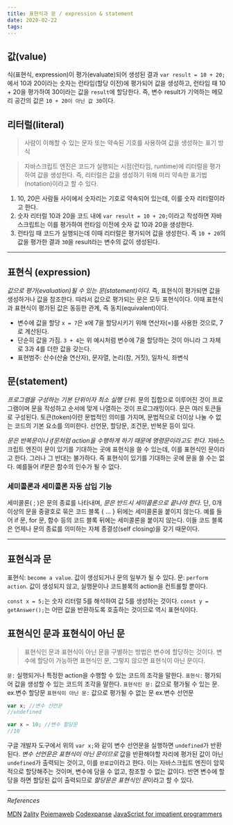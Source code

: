 ```yaml
---
title: 표현식과 문 / expression & statement
date: 2020-02-22
tags:
---
```


## 값(value)

식(표현식, expression)이 평가(evaluate)되어 생성된 결과 `var result = 10 + 20;`에서 10과 20이라는 숫자는 런타임(할당 이전)에 평가되어 값을 생성하고, 런타임 때 10 + 20을 평가하여 30이라는 값을 `result`에 할당한다. 즉, 변수 result가 기억하는 메모리 공간의 값은 `10 + 20이 아닌 값 30`이다.

## 리터럴(literal)

> 사람이 이해할 수 있는 문자 또는 약속된 기호를 사용하여 값을 생성하는 표기 방식

> 자바스크립트 엔진은 코드가 실행되는 시점(런타임, runtime)에 리터럴을 평가하여 값을 생성한다. 즉, 리터럴은 값을 생성하기 위해 미리 약속한 표기법(notation)이라고 할 수 있다.

1. 10, 20은 사람들 사이에서 숫자리는 기호로 약속되어 있는데, 이를 숫자 리터럴이라고 한다.
2. 숫자 리터럴 10과 20을 코드 내에 `var result = 10 + 20;`이라고 작성하면 자바스크립트는 이를 평가하여 런타임 이전에 숫자 값 10과 20을 생성한다.
3. 런타임 때 코드가 실행되는데 이때 리터럴은 평가되어 값을 생성한다. 즉 `10 + 20`의 값을 평가한 결과 `30`을 result라는 변수의 값이 생성된다.

---

## 표현식 (expression)

_값으로 평가(evaluation)될 수 있는 문(statement)이다._ 즉, 표현식이 평가되면 값을 생성하거나 값을 참조한다. 따라서 값으로 평가되는 문은 모두 표현식이다. 이때 표현식과 표현식이 평가된 값은 동등한 관계, 즉 동치(equivalent)이다.

- 변수에 값을 할당
  `x = 7`은 x에 7을 할당시키기 위해 연산자(=)를 사용한 것으로, 7로 계산된다.
- 단순히 값을 가짐.
  `3 + 4`는 위 예시처럼 변수에 7을 할당하는 것이 아니라 그 자체로 3과 4를 더한 값을 갖는다.
- 표현범주: 산수(산술 연산자), 문자열, 논리(참, 거짓), 일차식, 좌변식

## 문(statement)

_프로그램을 구성하는 기본 단위이자 최소 실행 단위._ 문의 집합으로 이루어진 것이 프로그램이며 문을 작성하고 순서에 맞게 나열하는 것이 프로그래밍이다. 문은 여러 토큰들로 구성된다. 토큰(token)이란 문법적인 의미를 가지며, 문법적으로 더이상 나눌 수 없는 코드의 기본 요소를 의미한다. 선언문, 할당문, 조건문, 반복문 등이 있다.

_문은 반복문이나 if문처럼 action을 수행하게 하기 때문에 명령문이라고도 한다._ 자바스크립트 엔진이 문이 있기를 기대하는 곳에 표현식을 쓸 수 있는데, 이를 표현식인 문이라고 한다. 그러나 그 반대는 불가하다. 즉 표현식이 있기를 기대하는 곳에 문을 쓸 수는 없다. 예를들어 if문은 함수의 인수가 될 수 없다.

### 세미콜론과 세미콜론 자동 삽입 기능

세미콜론( ; )은 문의 종료를 나타내며, _문은 반드시 세미콜론으로 끝나야 한다._ 단, 0개 이상의 문을 중괄호로 묶은 코드 블록 { … } 뒤에는 세미콜론을 붙이지 않는다. 예를 들어 if 문, for 문, 함수 등의 코드 블록 뒤에는 세미콜론을 붙이지 않는다. 이들 코드 블록은 언제나 문의 종료를 의미하는 자체 종결성(self closing)을 갖기 때문이다.

---

## 표현식과 문

표현식: `become a value`. 값이 생성되거나 문의 일부가 될 수 있다.
문: `perform action`. 값이 생성되지 않고, 실행문이나 코드블록의 action을 컨트롤할 뿐이다.

`const x = 5;`는 숫자 리터럴 5를 해석하여 값 5를 생성하는 것이다.
`const y = getAnswer();`는 어떤 값을 반환하도록 호출하는 것이므로 역시 표현식이다.

## 표현식인 문과 표현식이 아닌 문

> 표현식인 문과 표현식이 아닌 문을 구별하는 방법은 변수에 할당하는 것이다. 변수에 할당이 가능하면 표현식인 문, 그렇지 않으면 표현식이 아닌 문이다.

`문:` 실행되거나 특정한 action을 수행할 수 있는 코드의 조각을 말한다.
`표현식:` 평가되어 값을 생성할 수 있는 코드의 조각을 말한다.
`표현식인 문:` 값으로 평가될 수 있는 문. ex.변수 할당문
`표현식이 아닌 문:` 값으로 평가될 수 없는 문 ex.변수 선언문

```javascript
var x; //변수 선언문
//undefined

var x = 10; //변수 할당문
//10
```

구글 개발자 도구에서 위의 `var x;`와 같이 변수 선언문을 실행하면 `undefined`가 반환된다. _변수 선언문은 표현식이 아닌 문이므로_ 값을 반환해야할 자리에 평가된 값이 아닌 `undefined`가 출력되는 것이고, 이를 `완료값`이라고 한다. 이는 자바스크립트 엔진이 암묵적으로 할당해주는 것이며, 변수에 담을 수 없고, 참조할 수 없는 값이다. 반면 변수에 할당을 하면 할당된 값이 출력되므로 *할당문은 표현식인 문*이라고 할 수 있다.

---

_References_

[MDN](https://developer.mozilla.org/ko/docs/Web/JavaScript/Guide/Expressions_and_Operators)
[2ality](https://2ality.com/2012/09/expressions-vs-statements.html)
[Poiemaweb](https://poiemaweb.com/fastcampus/expression)
[Codexpanse](https://www.youtube.com/watch?v=WVyCrI1cHi8)
[JavaScript for impatient programmers](https://exploringjs.com/impatient-js/ch_syntax.html#statement-vs-expression)
